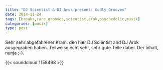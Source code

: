 ```yaml
---
title: "DJ Scientist & DJ Arok present: Godly Grooves"
date: 2014-11-24
tags: [breaks,rare grooves,scientist,arok,psychedelic,musik]
categories: [musik]
type: post
---
```

Sehr sehr abgefahrener Kram. den hier DJ Scientist and DJ Arok ausgegraben haben. Teilweise echt sehr, sehr gute Teile dabei. Der Inhalt, nunja ;-).

{{< soundcloud 1158498 >}}

